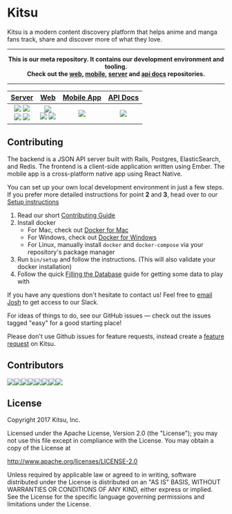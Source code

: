 # Kitsu

Kitsu is a modern content discovery platform that helps anime and manga fans track, share and discover more of what they love.

---
**<p align="center">This is our meta repository. It contains our development environment and tooling.<br />Check out the [web], [mobile], [server] and [api docs] repositories.</p>**

---

| [Server][server] | [Web][web] | [Mobile App][mobile] | [API Docs][api docs]
| :--------------: | :--------: | :------------------: | :------------------:
| ![][server-test] ![][server-api] <br> [![][server-codeclimate]][server-codeclimate-link] [![][server-crowdin]][server-crowdin-link] | [![][web-travis]][web-travis-link] <br> [![][web-codeclimate]][web-codeclimate-link] [![][web-crowdin]][web-crowdin-link] | [![][mobile-travis]][mobile-travis-link] | ![][api-blueprint]

[web]:https://github.com/hummingbird-me/hummingbird-client
[server]:https://github.com/hummingbird-me/kitsu-server
[mobile]:https://github.com/hummingbird-me/kitsu-mobile
[api docs]:https://github.com/hummingbird-me/api-docs

[server-test]:https://github.com/hummingbird-me/kitsu-server/workflows/Kitsu%20Test%20Suite/badge.svg
[server-api]:https://github.com/hummingbird-me/kitsu-server/workflows/Kitsu%20API%20Deployment/badge.svg
[server-codeclimate]:https://badgen.net/codeclimate/maintainability/hummingbird-me/kitsu-server
[server-codeclimate-link]:https://codeclimate.com/github/hummingbird-me/kitsu-server
[server-crowdin]:https://badges.crowdin.net/kitsu-server/localized.svg
[server-crowdin-link]:https://crowdin.com/project/kitsu-server

[web-travis]:https://badgen.net/travis/hummingbird-me/hummingbird-client/the-future
[web-travis-link]:https://travis-ci.org/hummingbird-me/hummingbird-client
[web-codeclimate]:https://badgen.net/codeclimate/maintainability/hummingbird-me/hummingbird-client
[web-codeclimate-link]:https://codeclimate.com/github/hummingbird-me/hummingbird-client
[web-crowdin]:https://badges.crowdin.net/kitsu-web/localized.svg
[web-crowdin-link]:https://crowdin.com/project/kitsu-web

[mobile-travis]:https://badgen.net/travis/hummingbird-me/kitsu-mobile/develop
[mobile-travis-link]:https://travis-ci.org/hummingbird-me/kitsu-mobile

[api-blueprint]:https://badgen.net/travis/hummingbird-me/api-docs/source?label=blueprint

## Contributing

The backend is a JSON API server built with Rails, Postgres, ElasticSearch, and Redis. The frontend is a client-side application written using Ember.  The mobile app is a cross-platform native app using React Native.

You can set up your own local development environment in just a few steps.    
If you prefer more detailed instructions for point **2** and **3**, head over to our [Setup instructions](https://github.com/hummingbird-me/hummingbird/wiki/Setting-up-a-development-environment#docker-recommended)

1. Read our short [Contributing Guide](https://github.com/hummingbird-me/hummingbird/blob/the-future/CONTRIBUTING.md)
2. Install docker
   - For Mac, check out [Docker for Mac](https://docs.docker.com/docker-for-mac/)     
   - For Windows, check out [Docker for Windows](https://docs.docker.com/docker-for-windows/)
   - For Linux, manually install `docker` and `docker-compose` via your repository's package manager
3. Run `bin/setup` and follow the instructions. (This will also validate your docker installation)
4. Follow the quick [Filling the Database](https://github.com/hummingbird-me/hummingbird/wiki/Filling-the-Database#get-data-into-your-development-server) guide for getting some data to play with 

If you have any questions don't hesitate to contact us! Feel free to [email Josh](mailto:josh@kitsu.io) to get access to our Slack.

For ideas of things to do, see our GitHub issues — check out the issues tagged "easy" for a good starting place!

Please don't use Github issues for feature requests, instead create a [feature request](https://kitsu.io/feedback/feature-requests) on Kitsu.

## Contributors

[![](https://sourcerer.io/fame/wopian/hummingbird-me/kitsu-tools/images/0)](https://sourcerer.io/fame/wopian/hummingbird-me/kitsu-tools/links/0)[![](https://sourcerer.io/fame/wopian/hummingbird-me/kitsu-tools/images/1)](https://sourcerer.io/fame/wopian/hummingbird-me/kitsu-tools/links/1)[![](https://sourcerer.io/fame/wopian/hummingbird-me/kitsu-tools/images/2)](https://sourcerer.io/fame/wopian/hummingbird-me/kitsu-tools/links/2)[![](https://sourcerer.io/fame/wopian/hummingbird-me/kitsu-tools/images/3)](https://sourcerer.io/fame/wopian/hummingbird-me/kitsu-tools/links/3)[![](https://sourcerer.io/fame/wopian/hummingbird-me/kitsu-tools/images/4)](https://sourcerer.io/fame/wopian/hummingbird-me/kitsu-tools/links/4)[![](https://sourcerer.io/fame/wopian/hummingbird-me/kitsu-tools/images/5)](https://sourcerer.io/fame/wopian/hummingbird-me/kitsu-tools/links/5)[![](https://sourcerer.io/fame/wopian/hummingbird-me/kitsu-tools/images/6)](https://sourcerer.io/fame/wopian/hummingbird-me/kitsu-tools/links/6)[![](https://sourcerer.io/fame/wopian/hummingbird-me/kitsu-tools/images/7)](https://sourcerer.io/fame/wopian/hummingbird-me/kitsu-tools/links/7)

## License
Copyright 2017 Kitsu, Inc.

Licensed under the Apache License, Version 2.0 (the "License");
you may not use this file except in compliance with the License.
You may obtain a copy of the License at

   http://www.apache.org/licenses/LICENSE-2.0

Unless required by applicable law or agreed to in writing, software
distributed under the License is distributed on an "AS IS" BASIS,
WITHOUT WARRANTIES OR CONDITIONS OF ANY KIND, either express or implied.
See the License for the specific language governing permissions and
limitations under the License.
